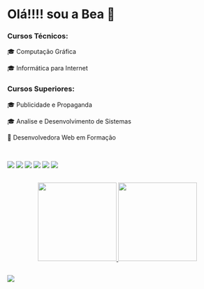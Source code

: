 # Olá!!!! sou a Bea 👩

<h3>Cursos Técnicos: </h3>
🎓 Computação Gráfica 

🎓 Informática para Internet 

<h3>Cursos Superiores: </h3>
🎓 Publicidade e Propaganda

🎓 Analise e Desenvolvimento de Sistemas


🚀 Desenvolvedora Web em Formação 

 ##

 <div style="display: inline_block"><br>
   <img src="https://img.shields.io/badge/HTML5-E34F26?style=for-the-badge&logo=html5&logoColor=white">
   <img src="https://img.shields.io/badge/CSS3-1572B6?style=for-the-badge&logo=css3&logoColor=white">
   <img src="https://img.shields.io/badge/Bootstrap-563D7C?style=for-the-badge&logo=bootstrap&logoColor=white">
   <img src="https://img.shields.io/badge/React-20232A?style=for-the-badge&logo=react&logoColor=61DAFB">
   <img src="https://img.shields.io/badge/Java-ED8B00?style=for-the-badge&logo=java&logoColor=white">
   <img src="https://img.shields.io/badge/Spring-6DB33F?style=for-the-badge&logo=spring&logoColor=white">
  </div> 



  ## 
<div align="center">
  <a href="https://github.com/Beatriz-CGomes">
  <img height="180em" src="https://github-readme-stats.vercel.app/api?username=Beatriz-CGomes&show_icons=true&theme=midnight-purple&include_all_commits=true&count_private=true"/>
  <img height="180em" src="https://github-readme-stats.vercel.app/api/top-langs/?username=Beatriz-CGomes&layout=compact&langs_count=7&theme=midnight-purple"/>
</div>
  
  
  
  ## 

 <a href="https://www.linkedin.com/in/beatriz-da-cunha-gomes-b1a365126/" target="_blank"><img src="https://img.shields.io/badge/-LinkedIn-%230077B5?style=for-the-badge&logo=linkedin&logoColor=white" target="_blank"></a> 
  

